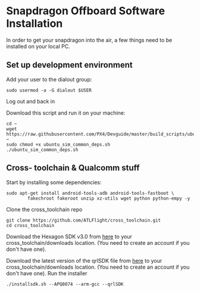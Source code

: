 # Snapdragon Offboard Software Installation
In order to get your snapdragon into the air, a few things need to be installed on your local PC.

## Set up development environment
Add your user to the dialout group: 

`sudo usermod -a -G dialout $USER`

		
Log out and back in

Download this script and run it on your machine: 

```
cd ~
wget https://raw.githubusercontent.com/PX4/Devguide/master/build_scripts/ubuntu_sim_common_deps.sh ~
sudo chmod +x ubuntu_sim_common_deps.sh
./ubuntu_sim_common_deps.sh
```

## Cross- toolchain & Qualcomm stuff
Start by installing some dependencies:
```
sudo apt-get install android-tools-adb android-tools-fastboot \
	    fakechroot fakeroot unzip xz-utils wget python python-empy -y
```

Clone the cross_toolchain repo
```
git clone https://github.com/ATLFlight/cross_toolchain.git
cd cross_toolchain
```

Download the Hexagon SDK v3.0 from [here](https://developer.qualcomm.com/software/hexagon-dsp-sdk/tools) to your cross_toolchain/downloads location. (You need to create an account if you don't have one).

Download the latest version of the qrlSDK file from [here](https://support.intrinsyc.com/projects/snapdragon-flight/files) to your cross_toolchain/downloads location. (You need to create an account if you don't have one).
Run the installer

`./installsdk.sh --APQ8074 --arm-gcc --qrlSDK`
